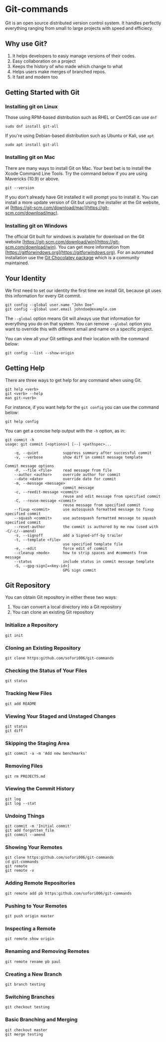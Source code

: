 # Git-commands
Git is an open source distributed version control system. 
It handles perfectly everything ranging from small to large projects with speed
and efficiecy. 

## Why use Git?
1. It helps developers to easiy manage versions of their codes.
2. Easy collaboration on a project
3. Keeps the history of who made which change to what
4. Helps users make merges of branched repos.
5. It fast and modern too


## Getting Started with Git
### Installing git on Linux
Those using RPM-based distribution such as RHEL or CentOS can use ``dnf`` 
```
sudo dnf install git-all
```
If you're using Debian-based distribution such as Ubuntu or Kali, use ``apt``
```
sudo apt install git-all
```
### Installing git on Mac
There are many ways to install Git on Mac. Your best bet is to install the Xcode Command Line Tools. Try the command below if you are using Mavericks (10.9) or above.
```
git --version
```
If you don't already have Git installed it will prompt you to install it. You can install a more update version of Git but using the installer at the Git website, at [https://git-scm.com/download/mac](https://git-scm.com/download/mac).

### Installing git on Windows
The official Git built for windows is available for download on the Git website [https://git-scm.com/download/win](https://git-scm.com/download/win).
You can get more information from [https://gitforwindows.org](https://gitforwindows.org).
For an automated installation use the [Git Chocolatey package](https://chocolatey.org/packages/git) which is a community maintained.

## Your Identity
We first need to set our identity the first time we install Git, because git uses this information for every Git commit.
```
git config --global user.name "John Doe"
git config --global user.email johndoe@example.com
```
The ``--global`` option means Git will always use that information for everything you do on that system. You can remove ``--global`` option you want to override this with different email and name on a specific project.

You can view all your Git settings and their location with the command below:
```
git config --list --show-origin
```

## Getting Help
There are three ways to get help for any command when using Git.
```
git help <verb>
git <verb> --help
man git-<verb>
```
For instance, if you want help for the ``git config`` you can use the command below:
```
git help config
```
You can get a concise help output with the ``-h`` option, as in:
```
git commit -h
usage: git commit [<options>] [--] <pathspec>...

    -q, --quiet           suppress summary after successful commit
    -v, --verbose         show diff in commit message template

Commit message options
    -F, --file <file>     read message from file
    --author <author>     override author for commit
    --date <date>         override date for commit
    -m, --message <message>
                          commit message
    -c, --reedit-message <commit>
                          reuse and edit message from specified commit
    -C, --reuse-message <commit>
                          reuse message from specified commit
    --fixup <commit>      use autosquash formatted message to fixup specified commit
    --squash <commit>     use autosquash formatted message to squash specified commit
    --reset-author        the commit is authored by me now (used with -C/-c/--amend)
    -s, --signoff         add a Signed-off-by trailer
    -t, --template <file>
                          use specified template file
    -e, --edit            force edit of commit
    --cleanup <mode>      how to strip spaces and #comments from message
    --status              include status in commit message template
    -S, --gpg-sign[=<key-id>]
                          GPG sign commit
 ```
 ## Git Repository
 You can obtain Git repository in either these two ways:
 1. You can convert a local directory into a Git repository
 2. You can clone an existing Git repository

### Initialize a Repository
```
git init
```
### Cloning an Existing Repository
```
git clone https:github.com/sofori006/git-commands
```
### Checking the Status of Your Files
```
git status
```
### Tracking New Files
```
git add README
```
### Viewing Your Staged and Unstaged Changes
```
git status
git diff
```
### Skipping the Staging Area
```
git commit -a -m 'Add new benchmarks'
```

### Removing Files
```
git rm PROJECTS.md
```
### Viewing the Commit History
```
git log
git log --stat
```
### Undoing Things
```
git commit -m 'Initial commit'
git add forgotten_file
git commit --amend
```
### Showing Your Remotes
```
git clone https:github.com/sofori006/git-commands
cd git-commands
git remote
git remote -v
```
### Adding Remote Repositories
``` 
git remote add pb https:github.com/sofori006/git-commands
```
### Pushing to Your Remotes
```
git push origin master
```
### Inspecting a Remote
```
git remote show origin
```
### Renaming and Removing Remotes
```
git remote rename pb paul
```
### Creating a New Branch
```
git branch testing
```
### Switching Branches
```
git checkout testing
```
### Basic Branching and Merging
```
git checkout master
git merge testing
```
